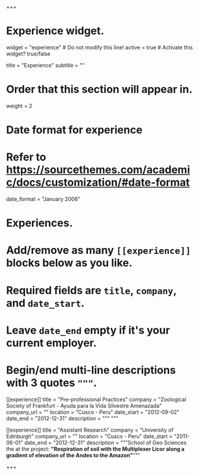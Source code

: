 +++
# Experience widget.
widget = "experience"  # Do not modify this line!
active = true  # Activate this widget? true/false

title = "Experience"
subtitle = ""

# Order that this section will appear in.
weight = 2

# Date format for experience
#   Refer to https://sourcethemes.com/academic/docs/customization/#date-format
date_format = "January 2006"

# Experiences.
#   Add/remove as many `[[experience]]` blocks below as you like.
#   Required fields are `title`, `company`, and `date_start`.
#   Leave `date_end` empty if it's your current employer.
#   Begin/end multi-line descriptions with 3 quotes `"""`.

[[experience]]
  title = "Pre-professional Practices"
  company = "Zoological Society of Frankfurt - Ayuda para la Vida Silvestre Amenazada"
  company_url = ""
  location = "Cusco - Peru"
  date_start = "2012-09-02"
  date_end = "2012-12-31"
  description = """
  """

[[experience]]
  title = "Assistant Research"
  company = "University of Edinburgh"
  company_url = ""
  location = "Cusco - Peru"
  date_start = "2011-06-01"
  date_end = "2012-12-31"
  description = """School of Geo Sciences the at the project: **"Respiration of soil with the Multiplexer Licor along a gradient of elevation of the Andes to the Amazon"**"""

+++
